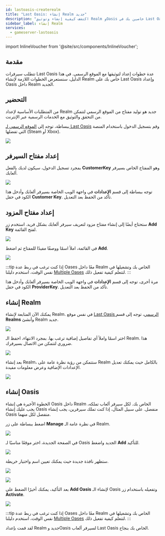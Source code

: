 ```yaml
---
id: lastoasis-createrealm
title: "Last Oasis: إنشاء Realm جديد"
description: "اكتشف كيفية إنشاء وتوثيق Realm وOasis خاصين بك في Last Oasis لتجربة لعب سلسة وإدارة سيرفر ألعاب → تعلّم المزيد الآن"
sidebar_label: إنشاء Realm
services:
  - gameserver-lastoasis
---
```


import InlineVoucher from '@site/src/components/InlineVoucher';

## مقدمة
تتطلب سيرفرات Last Oasis عدة خطوات إعداد لتوثيقها مع الموقع الرسمي. في هذا الدليل، سنستعرض الخطوات اللازمة لإنشاء Realm خاص بك على Last Oasis وإعداد Oasis داخل Realm الجديد.

<InlineVoucher />

## التحضير
من المتطلبات الأساسية لإعداد Realm جديد هو توليد مفتاح من الموقع الرسمي لتتمكن من التحقق والتوثيق مع الخدمات الرسمية عبر الإنترنت.

ببساطة، توجه إلى [الموقع الرسمي لـ Last Oasis](https://myrealm.lastoasis.gg/) وقم بتسجيل الدخول باستخدام المنصة التي تفضلها (Steam أو Xbox).

![](https://screensaver01.zap-hosting.com/index.php/s/Z2sPJLFks9LY8cg/preview)

## إعداد مفتاح السيرفر
بمجرد تسجيل الدخول، سيكون لديك بالفعل **CustomerKey** وهو المفتاح الخاص بسيرفر ألعابك.

![](https://screensaver01.zap-hosting.com/index.php/s/DgdDoCHf7DDjZ2s/preview)

توجه ببساطة إلى قسم **الإعدادات** في واجهة الويب الخاصة بسيرفر ألعابك وأدخل هذا الكود في حقل **Customer Key**. تأكد من الحفظ بعد التعديل.

## إعداد مفتاح المزود
ستحتاج أيضًا إلى إنشاء مفتاح مزود لتعريف سيرفر ألعابك بشكل فريد. استخدم زر **Add Key** لفتح القائمة.

![](https://screensaver01.zap-hosting.com/index.php/s/JMQPTZrHcCxgEz2/preview)

في القائمة، املأ اسمًا ووصفًا مفيدًا للمفتاح ثم اضغط **Add**.

![](https://screensaver01.zap-hosting.com/index.php/s/bfiaA2gjjjxESpM/preview)

:::tip
إذا كنت ترغب في ربط عدة Oases معًا داخل Realm الخاص بك وتشغيلها في نفس الوقت، استخدم دليلنا [Multiple Oases](lastoasis-multiple-oases.md) لتتعلم كيفية تفعيل ذلك.
:::

مرة أخرى، توجه إلى قسم **الإعدادات** في واجهة الويب الخاصة بسيرفر ألعابك وأدخل هذا الكود في حقل **ProviderKey**. تأكد من الحفظ بعد التعديل.

## إنشاء Realm
يمكنك الآن المتابعة لإنشاء Realm. في نفس موقع [Last Oasis الرسمي](https://myrealm.lastoasis.gg/)، توجه إلى قسم **Realms** وأنشئ Realm جديد.

![](https://screensaver01.zap-hosting.com/index.php/s/ydzjKZTgG4L7QpQ/preview)

اختر اسمًا واملأ أي تفاصيل إضافية ترغب بها. بمجرد الانتهاء، احفظ الـ Realm. هذا ضروري لتتمكن من الاتصال بسيرفرك.

![](https://screensaver01.zap-hosting.com/index.php/s/4rJq5r2zfHx66Qs/preview)

بعد إنشاء Realm، ستتمكن من رؤية نظرة عامة على Realm بالكامل حيث يمكنك تعديل الإعدادات الإضافية وعرض معلومات مفيدة.

![](https://screensaver01.zap-hosting.com/index.php/s/j5egcHeicf3QPiR/preview)

## إنشاء Oasis
الخطوة الأخيرة هي إنشاء Oasis داخل Realm الخاص بك. لكل سيرفر ألعاب تملكه، يجب عليك إنشاء Oasis منفصل. على سبيل المثال، إذا كنت تملك سيرفرين، يجب إنشاء Oasis منفصل لكل منهما.

اضغط ببساطة على زر **Manage** في نظرة عامة الـ Realm.

![](https://screensaver01.zap-hosting.com/index.php/s/GNDZ7DaeLT2qAoC/preview)

في الصفحة الجديدة، اختر موقعًا مناسبًا لـ Oasis الجديد واضغط **Add** للتأكيد.

![](https://screensaver01.zap-hosting.com/index.php/s/dXKXKod6y8NE8SC/preview)

ستظهر نافذة جديدة حيث يمكنك تعيين اسم واختيار خريطة.

![](https://screensaver01.zap-hosting.com/index.php/s/aKJmGmGQmz65Xnz/preview)

![](https://screensaver01.zap-hosting.com/index.php/s/Hrq49c3TArdYXdG/preview)

بعد التأكيد، يمكنك أخيرًا الضغط على **Add Oasis** لإنشاء الـ Oasis وتفعيله باستخدام زر **Activate**.

![](https://screensaver01.zap-hosting.com/index.php/s/tfEXd4GgAMDd8sE/preview)

:::tip
إذا كنت ترغب في ربط عدة Oases معًا داخل Realm الخاص بك وتشغيلها في نفس الوقت، استخدم دليلنا [Multiple Oases](lastoasis-multiple-oases.md) لتتعلم كيفية تفعيل ذلك.
:::

لقد قمت بإعداد Realm جديد وOasis لسيرفر ألعاب Last Oasis الخاص بك بنجاح.

<InlineVoucher />